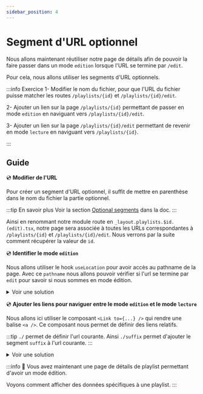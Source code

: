 ```yaml
---
sidebar_position: 4
---
```


# Segment d'URL optionnel

Nous allons maintenant réutiliser notre page de détails afin de pouvoir la faire passer dans un mode `edition` lorsque l'URL se termine par `/edit`.

Pour cela, nous allons utiliser les segments d'URL optionnels.

:::info Exercice
1- Modifier le nom du fichier, pour que l'URL du fichier puisse matcher les routes `/playlists/{id}` et `/playlists/{id}/edit`.

2- Ajouter un lien sur la page `/playlists/{id}` permettant de passer en mode `edition` en naviguant vers `/playlists/{id}/edit`.

3- Ajouter un lien sur la page `/playlists/{id}/edit` permettant de revenir en mode `lecture` en naviguant vers `/playlists/{id}`.

:::

## Guide

💿 **Modifier de l'URL**

Pour créer un segment d'URL optionnel, il suffit de mettre en parenthèse dans le nom du fichier la partie optionnel.

:::tip En savoir plus
Voir la section [Optional segments](https://remix.run/docs/en/1.14.3/file-conventions/route-files-v2#optional-segments) dans la doc.
:::

Ainsi en renommant notre module route en `_layout.playlists.$id.(edit).tsx`, notre page sera associée à toutes les URLs correspondantes à `/playlists/{id}` et `/playlists/{id}/edit`. Nous verrons par la suite comment récupérer la valeur de `id`.

💿 **Identifier le mode `edition`**

Nous allons utiliser le hook `useLocation` pour avoir accès au pathname de la page. Avec ce `pathname` nous allons pouvoir vérifier si l'url se termine par `edit` pour savoir si nous sommes en mode édition.

<details>
  <summary>Voir une solution</summary>

```tsx title="app/routes/_layout.playlists.$id.(edit).tsx"

const isEditionUrl = (pathname: string) => pathname.endsWith("/edit");

export default function Playlists() {
  const location = useLocation();
  const isEditionMode = isEditionUrl(location.pathname);
  //...
  return (
    //...
  );
}
```

</details>

💿 **Ajouter les liens pour naviguer entre le mode `edition` et le mode `lecture`**

Nous allons ici utiliser le composant `<Link to={...} />` qui rendre une balise `<a />`. Ce composant nous permet de définir des liens relatifs.

:::tip
`./` permet de définir l'url courante. Ainsi `./suffix` permet d'ajouter le segment `suffix` à l'url courante.
:::

<details>
  <summary>Voir une solution</summary>

```tsx title="app/routes/_layout.playlists.$id.(edit).tsx"


export default function Playlists() {
  const location = useLocation();
  const isEditionMode = isEditionUrl(location.pathname);
  //...
  return isEditionMode ? <Link to="./edit">Edit</Link> : <Link to="./..">Done</Link>;
}
```

</details>

:::info 👏 Vous avez maintenant une page de détails de playlist permettant d'avoir un mode édition.

Voyons comment afficher des données spécifiques à une playlist.
:::
